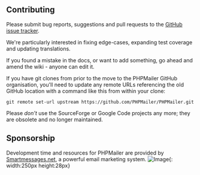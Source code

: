 ## Contributing
Please submit bug reports, suggestions and pull requests to the  [GitHub issue tracker](https://guides.github.com/features/issues/).

We're particularly interested in fixing edge-cases, expanding test coverage and updating translations.

If you found a mistake in the docs, or want to add something, go ahead and amend the wiki - anyone can edit it.

If you have git clones from prior to the move to the PHPMailer GitHub organisation, you'll need to update any remote URLs referencing the old GitHub location with a command like this from within your clone:
``` 
git remote set-url upstream https://github.com/PHPMailer/PHPMailer.git 
```
Please *don't* use the SourceForge or Google Code projects any more; they are obsolete and no longer maintained.

## Sponsorship
Development time and resources for PHPMailer are provided by [Smartmessages.net](https://info.smartmessages.net/), a powerful email marketing system.
![Image](https://camo.githubusercontent.com/6f3a4a42588fb2978b1aeddef4f61161857b6907/68747470733a2f2f7777772e736d6172746d657373616765732e6e65742f696d672f736d6172746d657373616765732d6c6f676f2e737667#thumbnail){: width:250px height:28px}
